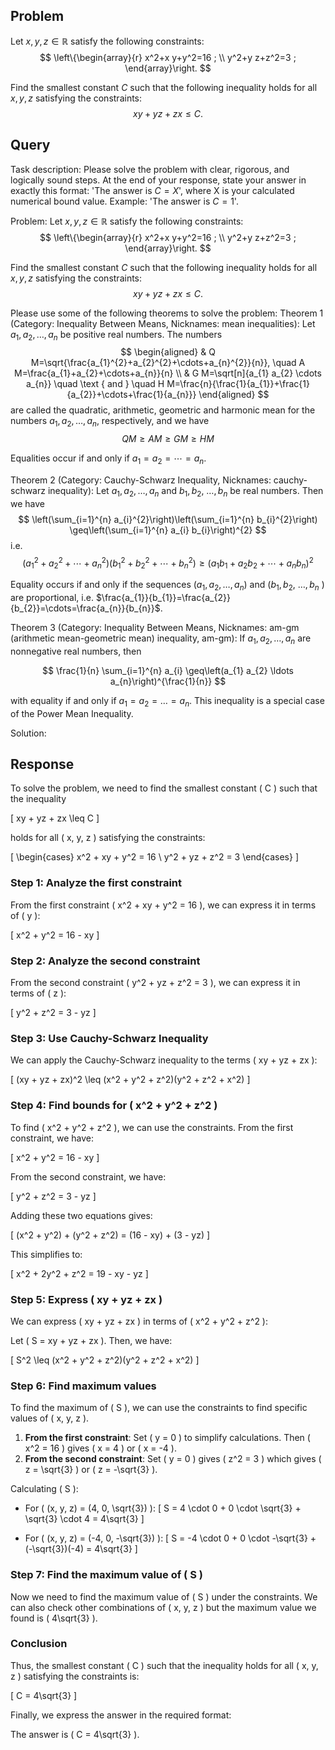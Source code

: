 ## Problem

Let $x, y, z \in \mathbb{R}$ satisfy the following constraints:
$$
\left\{\begin{array}{r}
x^2+x y+y^2=16 ; \\
y^2+y z+z^2=3 ;
\end{array}\right.
$$

Find the smallest constant $C$ such that the following inequality holds for all $x, y, z$ satisfying the constraints:
$$
x y+y z+z x \leq C.
$$

## Query

Task description: Please solve the problem with clear, rigorous, and logically sound steps. At the end of your response, state your answer in exactly this format: 'The answer is $C=X$', where X is your calculated numerical bound value. Example: 'The answer is $C=1$'.

Problem: Let $x, y, z \in \mathbb{R}$ satisfy the following constraints:
$$
\left\{\begin{array}{r}
x^2+x y+y^2=16 ; \\
y^2+y z+z^2=3 ;
\end{array}\right.
$$

Find the smallest constant $C$ such that the following inequality holds for all $x, y, z$ satisfying the constraints:
$$
x y+y z+z x \leq C.
$$

Please use some of the following theorems to solve the problem:
Theorem 1 (Category: Inequality Between Means, Nicknames: mean inequalities): Let $a_{1}, a_{2}, \ldots, a_{n}$ be positive real numbers. The numbers
$$
\begin{aligned}
& Q M=\sqrt{\frac{a_{1}^{2}+a_{2}^{2}+\cdots+a_{n}^{2}}{n}}, \quad A M=\frac{a_{1}+a_{2}+\cdots+a_{n}}{n} \\
& G M=\sqrt[n]{a_{1} a_{2} \cdots a_{n}} \quad \text { and } \quad H M=\frac{n}{\frac{1}{a_{1}}+\frac{1}{a_{2}}+\cdots+\frac{1}{a_{n}}}
\end{aligned}
$$
are called the quadratic, arithmetic, geometric and harmonic mean for the numbers $a_{1}, a_{2}, \ldots, a_{n}$, respectively, and we have
$$
Q M \geq A M \geq G M \geq H M
$$

Equalities occur if and only if $a_{1}=a_{2}=\cdots=a_{n}$.

Theorem 2 (Category: Cauchy-Schwarz Inequality, Nicknames: cauchy-schwarz inequality): Let $a_{1}, a_{2}, \ldots, a_{n}$ and $b_{1}, b_{2}$, $\ldots, b_{n}$ be real numbers. Then we have
$$
\left(\sum_{i=1}^{n} a_{i}^{2}\right)\left(\sum_{i=1}^{n} b_{i}^{2}\right) \geq\left(\sum_{i=1}^{n} a_{i} b_{i}\right)^{2}
$$
i.e.
$$
\left(a_{1}^{2}+a_{2}^{2}+\cdots+a_{n}^{2}\right)\left(b_{1}^{2}+b_{2}^{2}+\cdots+b_{n}^{2}\right) \geq\left(a_{1} b_{1}+a_{2} b_{2}+\cdots+a_{n} b_{n}\right)^{2}
$$

Equality occurs if and only if the sequences $\left(a_{1}, a_{2}, \ldots, a_{n}\right)$ and $\left(b_{1}, b_{2}\right.$, $\ldots, b_{n}$ ) are proportional, i.e. $\frac{a_{1}}{b_{1}}=\frac{a_{2}}{b_{2}}=\cdots=\frac{a_{n}}{b_{n}}$.

Theorem 3 (Category: Inequality Between Means, Nicknames: am-gm (arithmetic mean-geometric mean) inequality, am-gm): If $a_{1}, a_{2}, \ldots, a_{n}$ are nonnegative real numbers, then

$$
\frac{1}{n} \sum_{i=1}^{n} a_{i} \geq\left(a_{1} a_{2} \ldots a_{n}\right)^{\frac{1}{n}}
$$

with equality if and only if $a_{1}=a_{2}=\ldots=a_{n}$. This inequality is a special case of the Power Mean Inequality.

Solution:

## Response

To solve the problem, we need to find the smallest constant \( C \) such that the inequality 

\[
xy + yz + zx \leq C
\]

holds for all \( x, y, z \) satisfying the constraints:

\[
\begin{cases}
x^2 + xy + y^2 = 16 \\
y^2 + yz + z^2 = 3
\end{cases}
\]

### Step 1: Analyze the first constraint

From the first constraint \( x^2 + xy + y^2 = 16 \), we can express it in terms of \( y \):

\[
x^2 + y^2 = 16 - xy
\]

### Step 2: Analyze the second constraint

From the second constraint \( y^2 + yz + z^2 = 3 \), we can express it in terms of \( z \):

\[
y^2 + z^2 = 3 - yz
\]

### Step 3: Use Cauchy-Schwarz Inequality

We can apply the Cauchy-Schwarz inequality to the terms \( xy + yz + zx \):

\[
(xy + yz + zx)^2 \leq (x^2 + y^2 + z^2)(y^2 + z^2 + x^2)
\]

### Step 4: Find bounds for \( x^2 + y^2 + z^2 \)

To find \( x^2 + y^2 + z^2 \), we can use the constraints. From the first constraint, we have:

\[
x^2 + y^2 = 16 - xy
\]

From the second constraint, we have:

\[
y^2 + z^2 = 3 - yz
\]

Adding these two equations gives:

\[
(x^2 + y^2) + (y^2 + z^2) = (16 - xy) + (3 - yz)
\]

This simplifies to:

\[
x^2 + 2y^2 + z^2 = 19 - xy - yz
\]

### Step 5: Express \( xy + yz + zx \)

We can express \( xy + yz + zx \) in terms of \( x^2 + y^2 + z^2 \):

Let \( S = xy + yz + zx \). Then, we have:

\[
S^2 \leq (x^2 + y^2 + z^2)(y^2 + z^2 + x^2)
\]

### Step 6: Find maximum values

To find the maximum of \( S \), we can use the constraints to find specific values of \( x, y, z \).

1. **From the first constraint**: Set \( y = 0 \) to simplify calculations. Then \( x^2 = 16 \) gives \( x = 4 \) or \( x = -4 \).
2. **From the second constraint**: Set \( y = 0 \) gives \( z^2 = 3 \) which gives \( z = \sqrt{3} \) or \( z = -\sqrt{3} \).

Calculating \( S \):

- For \( (x, y, z) = (4, 0, \sqrt{3}) \):
  \[
  S = 4 \cdot 0 + 0 \cdot \sqrt{3} + \sqrt{3} \cdot 4 = 4\sqrt{3}
  \]

- For \( (x, y, z) = (-4, 0, -\sqrt{3}) \):
  \[
  S = -4 \cdot 0 + 0 \cdot -\sqrt{3} + (-\sqrt{3})(-4) = 4\sqrt{3}
  \]

### Step 7: Find the maximum value of \( S \)

Now we need to find the maximum value of \( S \) under the constraints. We can also check other combinations of \( x, y, z \) but the maximum value we found is \( 4\sqrt{3} \).

### Conclusion

Thus, the smallest constant \( C \) such that the inequality holds for all \( x, y, z \) satisfying the constraints is:

\[
C = 4\sqrt{3}
\]

Finally, we express the answer in the required format:

The answer is \( C = 4\sqrt{3} \).